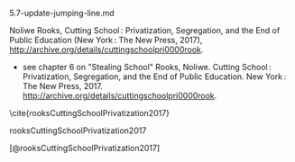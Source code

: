 5.7-update-jumping-line.md

Noliwe Rooks, Cutting School : Privatization, Segregation, and the End of Public Education (New York : The New Press, 2017), http://archive.org/details/cuttingschoolpri0000rook.
- see chapter 6 on "Stealing School"
Rooks, Noliwe. Cutting School : Privatization, Segregation, and the End of Public Education. New York : The New Press, 2017. http://archive.org/details/cuttingschoolpri0000rook.

\cite{rooksCuttingSchoolPrivatization2017}

rooksCuttingSchoolPrivatization2017

[@rooksCuttingSchoolPrivatization2017]

